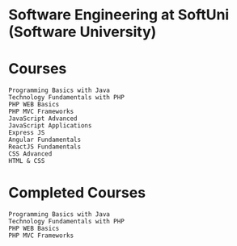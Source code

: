 # Software Engineering at SoftUni (Software University)

# Courses

```
Programming Basics with Java
Technology Fundamentals with PHP
PHP WEB Basics
PHP MVC Frameworks
JavaScript Advanced
JavaScript Applications
Express JS
Angular Fundamentals
ReactJS Fundamentals
CSS Advanced
HTML & CSS
```

# Completed Courses

```
Programming Basics with Java
Technology Fundamentals with PHP
PHP WEB Basics
PHP MVC Frameworks
```
